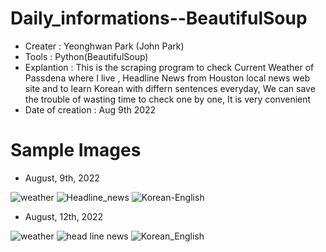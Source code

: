 # Daily_informations--BeautifulSoup
- Creater : Yeonghwan Park (John Park)
- Tools : Python(BeautifulSoup)
- Explantion :
This is the scraping program to check Current Weather of Passdena where I live , Headline News from Houston local news web site and to learn Korean with differn sentences everyday,
We can save the trouble of wasting time to check one by one, It is very convenient
- Date of creation : Aug 9th 2022

# Sample Images

- August, 9th, 2022

![weather](https://user-images.githubusercontent.com/106279616/183755117-de88ab78-0b4c-4524-88bb-865d46e2fdcc.png)
![Headline_news](https://user-images.githubusercontent.com/106279616/183755162-2ce66b6a-f14d-457d-a925-b164503901ec.png)
![Korean-English](https://user-images.githubusercontent.com/106279616/183755195-464bdc87-425d-4b5b-b464-d25edb2f08f2.png)

- August, 12th, 2022

![weather](https://user-images.githubusercontent.com/106279616/184364450-f58c1cd0-44bd-4fab-a11a-3e460748e686.png)
![head line news](https://user-images.githubusercontent.com/106279616/184364462-5de83b42-b722-464f-bcd3-3f094275cfe1.png)
![Korean_English](https://user-images.githubusercontent.com/106279616/184364523-db3c1ac3-084f-4000-b0fa-87a1f3a73703.png)
